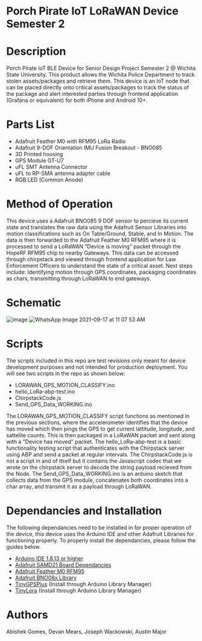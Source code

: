 # Porch Pirate IoT LoRaWAN Device Semester 2

# Description
Porch Pirate IoT BLE Device for Senior Design Project Semester 2 @ Wichita State University. This product allows the Wichita Police Department to track stolen assets/packages and retrieve them. This device is an IoT node that can be placed directly onto critical assets/packages to track the status of the package and alert interested parties through frontend application (Grafana or equivalent) for both iPhone and Android 10+.

# Parts List 
* Adafruit Feather M0 with RFM95 LoRa Radio 
* Adafruit 9-DOF Orientation IMU Fusion Breakout - BNO085
* 3D Printed housing
* GPS Module GT-U7
* uFL SMT Antenna Connector
* uFL to RP-SMA antenna adapter cable
* RGB LED (Common Anode)


# Method of Operation
This device uses a Adafruit BNO085 9 DOF sensor to percieve its current state and translates the raw data using the Adafruit Sensor Libraries into motion classifications such as On Table/Ground, Stable, and In Motion. The data is then forwarded to the Adafruit Feather M0 RFM95 where it is processed to send a LoRaWAN "Device is moving" packet through the HopeRF RFM95 chip to nearby Gateways. This data can be accessed through chirpstack and viewed through frontend application for Law Enforcement Officers to understand the state of a critical asset. Next steps include: Identifying motion through GPS coordinates, packaging coordinates as chars, transmitting through LoRaWAN to end gateways.


# Schematic
![image](https://user-images.githubusercontent.com/69644136/115118302-29b3da80-9f68-11eb-86fe-3ad450fbcc1e.png)
![WhatsApp Image 2021-09-17 at 11 07 53 AM](https://user-images.githubusercontent.com/69644136/133819804-879bdd46-a264-48e3-852f-415aea89bee7.jpeg)

# Scripts
The scripts included in this repo are test revisions only meant for device development purposes and not intended for production deployment. You will see two scripts in the repo as shown below:
* LORAWAN_GPS_MOTION_CLASSIFY.ino
* hello_LoRa-abp-test.ino
* ChirpstackCode.js
* Send_GPS_Data_WORKING.ino

The LORAWAN_GPS_MOTION_CLASSIFY script functions as mentioned in the previous sections, where the accelerometer identifies that the device has moved which then pings the GPS to get current lattitude, longitude, and sattelite counts. This is then packaged in a LoRaWAN packet and sent along with a "Device has moved" packet.
The hello_LoRa-abp-test is a basic functionality testing script that authenticates with the Chirpstack server using ABP and send a packet at regular intervals.
The ChirpstackCode.js is not a script in and of itself but it contains the Javascript codec that we wrote on the chirpstack server to decode the string payload recieved from the Node.
The Send_GPS_Data_WORKING.ino is an arduino sketch that collects data from the GPS module, concatenates both coordinates into a char array, and transmit it as a payload through LoRaWAN.

# Dependancies and Installation
The following dependancies need to be installed in for proper operation of the device, this device uses the Arduino IDE and other Adafruit Libraries for functioning properly. To properly install the dependancies, please follow the guides below.
* [Arduino IDE 1.8.13 or higher](https://www.arduino.cc/en/software)
* [Adafruit SAMD21 Board Dependancies](https://learn.adafruit.com/adafruit-feather-m0-basic-proto/setup)
* [Adafruit Feather M0 RFM95](https://learn.adafruit.com/adafruit-feather-m0-radio-with-lora-radio-module/using-the-rfm-9x-radio)
* [Adafruit BNO08x Library](https://learn.adafruit.com/adafruit-9-dof-orientation-imu-fusion-breakout-bno085/arduino)
* [TinyGPSPlus](https://github.com/mikalhart/TinyGPSPlus) (Install through Arduino Library Manager)
* [TinyLora](https://github.com/adafruit/TinyLoRa) (Install through Arduino Library Manager)

# Authors
Abishek Gomes, Devan Mears, Joseph Wackowski, Austin Major

